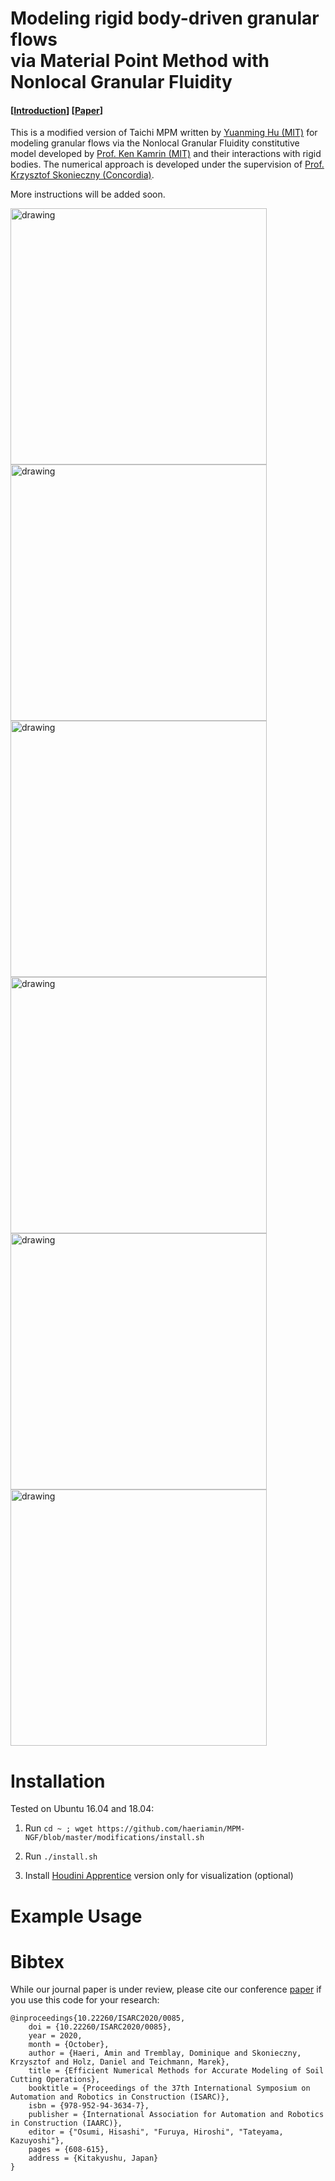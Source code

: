 # Modeling rigid body-driven granular flows <br /> via Material Point Method with Nonlocal Granular Fluidity
#### [[Introduction](https://youtu.be/_iNQWDR8nNA)] [[Paper](https://www.iaarc.org/publications/2020_proceedings_of_the_37th_isarc/efficient_numerical_methods_for_accurate_modeling_of_soil_cutting_operations.html)]

This is a modified version of Taichi MPM written by [Yuanming Hu (MIT)](https://github.com/yuanming-hu/taichi_mpm) for modeling granular flows via the Nonlocal Granular Fluidity constitutive model developed by [Prof. Ken Kamrin (MIT)](http://web.mit.edu/kkamrin/www/fluid_solid.html) and their interactions with rigid bodies. The numerical approach is developed under the supervision of [Prof. Krzysztof Skonieczny (Concordia)](http://users.encs.concordia.ca/~kskoniec/).

More instructions will be added soon.

<img src="https://github.com/haeriamin/files/blob/master/indExcav.gif" alt="drawing" width="410"> <img src="https://github.com/haeriamin/files/blob/master/wheelSoil.gif" alt="drawing" width="410"> <img src="https://github.com/haeriamin/files/blob/master/explate1.gif" alt="drawing" width="410"> <img src="https://github.com/haeriamin/files/blob/master/explate2exp.gif" alt="drawing" width="410"> <img src="https://github.com/haeriamin/files/blob/master/silo.gif" alt="drawing" width="410"> <img src="https://github.com/haeriamin/files/blob/master/tcFlow.gif" alt="drawing" width="410">


# Installation
Tested on Ubuntu 16.04 and 18.04:

1. Run `cd ~ ; wget https://github.com/haeriamin/MPM-NGF/blob/master/modifications/install.sh`

2. Run `./install.sh`

3. Install [Houdini Apprentice](https://www.sidefx.com/products/houdini-apprentice) version only for visualization (optional)


# Example Usage 


# Bibtex
While our journal paper is under review, please cite our conference [paper](https://www.iaarc.org/publications/fulltext/ISARC_2020_Paper_60.pdf) if you use this code for your research: 
```
@inproceedings{10.22260/ISARC2020/0085,
	doi = {10.22260/ISARC2020/0085},
	year = 2020,
	month = {October},
	author = {Haeri, Amin and Tremblay, Dominique and Skonieczny, Krzysztof and Holz, Daniel and Teichmann, Marek},
	title = {Efficient Numerical Methods for Accurate Modeling of Soil Cutting Operations},
	booktitle = {Proceedings of the 37th International Symposium on Automation and Robotics in Construction (ISARC)},
	isbn = {978-952-94-3634-7},
	publisher = {International Association for Automation and Robotics in Construction (IAARC)},
	editor = {"Osumi, Hisashi", "Furuya, Hiroshi", "Tateyama, Kazuyoshi"},
	pages = {608-615},
	address = {Kitakyushu, Japan}
}
```